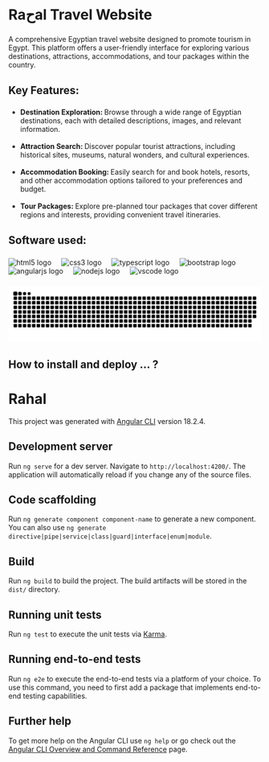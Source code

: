 <h1 align="left">Raحal Travel Website</h1>

###

<p align="left">A comprehensive Egyptian travel website designed to promote tourism in Egypt. This platform offers a user-friendly interface for exploring various destinations, attractions, accommodations, and tour packages within the country.</p>

###

<h2 align="left">Key Features:</h2>

###

<p align="left">
<ul>
  <li>
  <span style="color: goldenrod;"></span> <strong> Destination Exploration: </strong>Browse through a wide range of Egyptian destinations, each with detailed descriptions, images, and relevant information.</li>
  <br>
  <li><span style="color: goldenrod;"></span> <strong> Attraction Search: </strong>Discover popular tourist attractions, including historical sites, museums, natural wonders, and cultural experiences. </li>
  <br>
  <li><span style="color: goldenrod;"></span> <strong> Accommodation Booking: </strong>Easily search for and book hotels, resorts, and other accommodation options tailored to your preferences and budget. </li>
  <br>
  <li><span style="color: goldenrod;"></span> <strong> Tour Packages: </strong>Explore pre-planned tour packages that cover different regions and interests, providing convenient travel itineraries. </li>
</ul>

###

<h2 align="left">Software used:</h2>

###

<div align="left">
  <img src="https://cdn.jsdelivr.net/gh/devicons/devicon/icons/html5/html5-original.svg" height="40" alt="html5 logo"  />
  <img width="12" />
  <img src="https://cdn.jsdelivr.net/gh/devicons/devicon/icons/css3/css3-original.svg" height="40" alt="css3 logo"  />
  <img width="12" />
  <img src="https://cdn.jsdelivr.net/gh/devicons/devicon/icons/typescript/typescript-original.svg" height="40" alt="typescript logo"  />
  <img width="12" />
  <img src="C:\Users\user\Downloads\angular_gradient.png" height="40" alt="bootstrap logo"  />
  <img width="12" />
  <img src="https://angular.dev/assets/images/press-kit/angular_icon_gradient.gif" height="40" alt="angularjs logo"  />
  <img width="12" />
  <img src="https://cdn.jsdelivr.net/gh/devicons/devicon/icons/nodejs/nodejs-original.svg" height="40" alt="nodejs logo"  />
  <img width="12" />
  <img src="https://cdn.jsdelivr.net/gh/devicons/devicon/icons/vscode/vscode-original.svg" height="40" alt="vscode logo"  />
</div>

###

<img src="https://raw.githubusercontent.com/mostafaabdoelgohary2003AI/Ra7al-Tourist-Website/5afeaf01b371cc5a9aa4517ebb43d1cfde245f54/snake.svg" alt="Snake animation" />

###

<h2 align="left">How to install and deploy ... ?</h2>

###


# Rahal

This project was generated with [Angular CLI](https://github.com/angular/angular-cli) version 18.2.4.

## Development server

Run `ng serve` for a dev server. Navigate to `http://localhost:4200/`. The application will automatically reload if you change any of the source files.

## Code scaffolding

Run `ng generate component component-name` to generate a new component. You can also use `ng generate directive|pipe|service|class|guard|interface|enum|module`.

## Build

Run `ng build` to build the project. The build artifacts will be stored in the `dist/` directory.

## Running unit tests

Run `ng test` to execute the unit tests via [Karma](https://karma-runner.github.io).

## Running end-to-end tests

Run `ng e2e` to execute the end-to-end tests via a platform of your choice. To use this command, you need to first add a package that implements end-to-end testing capabilities.

## Further help

To get more help on the Angular CLI use `ng help` or go check out the [Angular CLI Overview and Command Reference](https://angular.dev/tools/cli) page.
